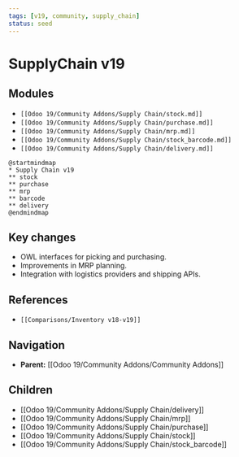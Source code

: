 ```yaml
---
tags: [v19, community, supply_chain]
status: seed
---
```

# SupplyChain v19

## Modules
- `[[Odoo 19/Community Addons/Supply Chain/stock.md]]`
- `[[Odoo 19/Community Addons/Supply Chain/purchase.md]]`
- `[[Odoo 19/Community Addons/Supply Chain/mrp.md]]`
- `[[Odoo 19/Community Addons/Supply Chain/stock_barcode.md]]`
- `[[Odoo 19/Community Addons/Supply Chain/delivery.md]]`

```plantuml
@startmindmap
* Supply Chain v19
** stock
** purchase
** mrp
** barcode
** delivery
@endmindmap
```

## Key changes
- OWL interfaces for picking and purchasing.
- Improvements in MRP planning.
- Integration with logistics providers and shipping APIs.

## References
- `[[Comparisons/Inventory v18-v19]]`






## Navigation
- **Parent:** [[Odoo 19/Community Addons/Community Addons]]
## Children
- [[Odoo 19/Community Addons/Supply Chain/delivery]]
- [[Odoo 19/Community Addons/Supply Chain/mrp]]
- [[Odoo 19/Community Addons/Supply Chain/purchase]]
- [[Odoo 19/Community Addons/Supply Chain/stock]]
- [[Odoo 19/Community Addons/Supply Chain/stock_barcode]]

